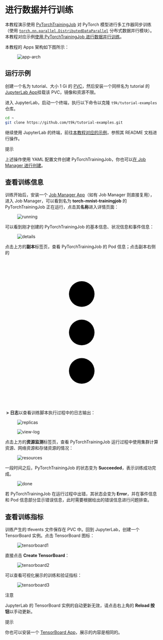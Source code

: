 # 进行数据并行训练

本教程演示使用 [PyTorchTrainingJob](../../api/t9k-job/pytorchtrainingjob.md) 对 PyTorch 模型进行多工作器同步训练（使用 <a target="_blank" rel="noopener noreferrer" href="https://pytorch.org/docs/stable/generated/torch.nn.parallel.DistributedDataParallel.html">`torch.nn.parallel.DistributedDataParallel`</a> 分布式数据并行模块）。本教程对应示例<a target="_blank" rel="noopener noreferrer" href="https://github.com/t9k/tutorial-examples/tree/master/job/pytorchtrainingjob/ddp">使用 PyTorchTrainingJob 进行数据并行训练</a>。

本教程的 Apps 架构如下图所示：

<figure class="architecture">
  <img alt="app-arch" src="../../assets/guide/train-model/dp-training/app-arch.drawio.svg" />
</figure>

## 运行示例

创建一个名为 tutorial、大小 1 Gi 的 [PVC](../../api/storage/pvc.md)，然后安装一个同样名为 tutorial 的 [JupyterLab App](../../app/jupyterlab.md)挂载该 PVC，镜像和资源不限。

进入 JupyterLab，启动一个终端，执行以下命令以克隆 `t9k/tutorial-examples` 仓库。

```bash
cd ~
git clone https://github.com/t9k/tutorial-examples.git
```

继续使用 JupyterLab 的终端，前往<a target="_blank" rel="noopener noreferrer" href="https://github.com/t9k/tutorial-examples/tree/master/job/pytorchtrainingjob/ddp">本教程对应的示例</a>，参照其 README 文档进行操作。

<aside class="note tip">
<div class="title">提示</div>

上述操作使用 YAML 配置文件创建 PyTorchTrainingJob，你也可以[在 Job Manager 进行创建]()。

</aside>

## 查看训练信息

训练开始后，安装一个 [Job Manager App](../../app/job-manager.md)（如有 Job Manager 则直接复用），进入 Job Manager，可以看到名为 **torch-mnist-trainingjob** 的 PyTorchTrainingJob 正在运行，点击其**名称**进入详情页面：

<figure class="screenshot">
    <img alt="running" src="../../assets/guide/train-model/dp-training/running.png" />
</figure>

可以看到刚才创建的 PyTorchTrainingJob 的基本信息、状况信息和事件信息：

<figure class="screenshot">
    <img alt="details" src="../../assets/guide/train-model/dp-training/details.png" />
</figure>

点击上方的**副本**标签页，查看 PyTorchTrainingJob 的 Pod 信息；点击副本右侧的 <span class="twemoji"><svg xmlns="http://www.w3.org/2000/svg" viewBox="0 0 24 24"><path d="M12 16a2 2 0 0 1 2 2 2 2 0 0 1-2 2 2 2 0 0 1-2-2 2 2 0 0 1 2-2m0-6a2 2 0 0 1 2 2 2 2 0 0 1-2 2 2 2 0 0 1-2-2 2 2 0 0 1 2-2m0-6a2 2 0 0 1 2 2 2 2 0 0 1-2 2 2 2 0 0 1-2-2 2 2 0 0 1 2-2Z"></path></svg></span>**&nbsp;> 日志**以查看训练脚本执行过程中的日志输出：

<figure class="screenshot">
    <img alt="replicas" src="../../assets/guide/train-model/dp-training/replicas.png" />
</figure>

<figure class="screenshot">
    <img alt="view-log" src="../../assets/guide/train-model/dp-training/view-log.png" />
</figure>

点击上方的**资源监测**标签页，查看 PyTorchTrainingJob 运行过程中使用集群计算资源、网络资源和存储资源的情况：

<figure class="screenshot">
    <img alt="resources" src="../../assets/guide/train-model/dp-training/resources.png" />
</figure>

一段时间之后，PyTorchTrainingJob 的状态变为 **Succeeded**，表示训练成功完成。

<figure class="screenshot">
    <img alt="done" src="../../assets/guide/train-model/dp-training/done.png" />
</figure>

若 PyTorchTrainingJob 在运行过程中出错，其状态会变为 **Error**，并在事件信息和 Pod 信息部分显示错误信息，此时需要根据给出的错误信息进行问题排查。

## 查看训练指标

训练产生的 tfevents 文件保存在 PVC 中。回到 JupyterLab，创建一个 TensorBoard 实例。点击 TensorBoard 图标：

<figure class="screenshot">
    <img alt="tensorboard1" src="../../assets/guide/train-model/dp-training/tensorboard1.png" />
</figure>

直接点击 **Create TensorBoard**：

<figure class="screenshot">
    <img alt="tensorboard2" src="../../assets/guide/train-model/dp-training/tensorboard2.png" />
</figure>

可以查看可视化展示的训练和验证指标：

<figure class="screenshot">
    <img alt="tensorboard3" src="../../assets/guide/train-model/dp-training/tensorboard3.png" />
</figure>

<aside class="note">
<div class="title">注意</div>

JupyterLab 的 TensorBoard 实例的自动更新无效，请点击右上角的 **Reload 按钮**以手动更新。

</aside>

<aside class="note tip">
<div class="title">提示</div>

你也可以安装一个 [TensorBoard App](../../app/tensorboard.md)，展示的内容是相同的。

</aside>
